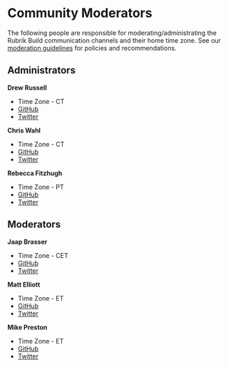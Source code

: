 # Community Moderators
The following people are responsible for moderating/administrating the Rubrik Build communication channels and their home time zone. See our [moderation guidelines](/community/moderation.md) for policies and recommendations.

## Administrators

**Drew Russell**
* Time Zone - CT
* [GitHub](https://github.com/drew-russell)
* [Twitter](https://twitter.com/drusse11)

**Chris Wahl**
* Time Zone - CT
* [GitHub](https://github.com/chriswahl)
* [Twitter](https://twitter.com/ChrisWahl)

**Rebecca Fitzhugh**
* Time Zone - PT
* [GitHub](https://github.com/rfitzhugh)
* [Twitter](https://twitter.com/RebeccaFitzhugh)

## Moderators

**Jaap Brasser**
* Time Zone - CET
* [GitHub](https://github.com/jaapbrasser)
* [Twitter](https://twitter.com/Jaap_Brasser)

**Matt Elliott**
* Time Zone - ET
* [GitHub](https://github.com/shamsway)
* [Twitter](https://twitter.com/NetworkBrouhaha)

**Mike Preston**
* Time Zone - ET
* [GitHub](https://github.com/mwpreston)
* [Twitter](https://twitter.com/mwpreston)
